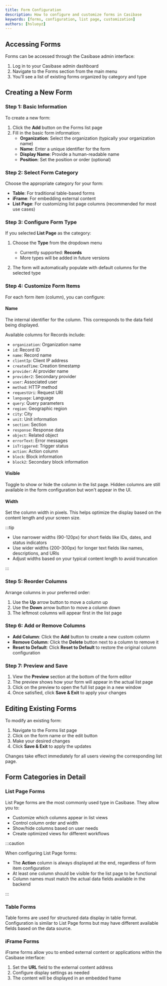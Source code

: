 ```yaml
---
title: Form Configuration
description: How to configure and customize forms in Casibase
keywords: [forms, configuration, list page, customization]
authors: [hsluoyz]
---
```


## Accessing Forms

Forms can be accessed through the Casibase admin interface:

1. Log in to your Casibase admin dashboard
2. Navigate to the Forms section from the main menu
3. You'll see a list of existing forms organized by category and type

## Creating a New Form

### Step 1: Basic Information

To create a new form:

1. Click the **Add** button on the Forms list page
2. Fill in the basic form information:
   - **Organization**: Select the organization (typically your organization name)
   - **Name**: Enter a unique identifier for the form
   - **Display Name**: Provide a human-readable name
   - **Position**: Set the position or order (optional)

### Step 2: Select Form Category

Choose the appropriate category for your form:

- **Table**: For traditional table-based forms
- **iFrame**: For embedding external content
- **List Page**: For customizing list page columns (recommended for most use cases)

### Step 3: Configure Form Type

If you selected **List Page** as the category:

1. Choose the **Type** from the dropdown menu
   - Currently supported: **Records**
   - More types will be added in future versions

2. The form will automatically populate with default columns for the selected type

### Step 4: Customize Form Items

For each form item (column), you can configure:

#### Name

The internal identifier for the column. This corresponds to the data field being displayed.

Available columns for Records include:

- `organization`: Organization name
- `id`: Record ID
- `name`: Record name
- `clientIp`: Client IP address
- `createdTime`: Creation timestamp
- `provider`: AI provider name
- `provider2`: Secondary provider
- `user`: Associated user
- `method`: HTTP method
- `requestUri`: Request URI
- `language`: Language
- `query`: Query parameters
- `region`: Geographic region
- `city`: City
- `unit`: Unit information
- `section`: Section
- `response`: Response data
- `object`: Related object
- `errorText`: Error messages
- `isTriggered`: Trigger status
- `action`: Action column
- `block`: Block information
- `block2`: Secondary block information

#### Visible

Toggle to show or hide the column in the list page. Hidden columns are still available in the form configuration but won't appear in the UI.

#### Width

Set the column width in pixels. This helps optimize the display based on the content length and your screen size.

:::tip

- Use narrower widths (90-120px) for short fields like IDs, dates, and status indicators
- Use wider widths (200-300px) for longer text fields like names, descriptions, and URIs
- Adjust widths based on your typical content length to avoid truncation

:::

### Step 5: Reorder Columns

Arrange columns in your preferred order:

1. Use the **Up** arrow button to move a column up
2. Use the **Down** arrow button to move a column down
3. The leftmost columns will appear first in the list page

### Step 6: Add or Remove Columns

- **Add Column**: Click the **Add** button to create a new custom column
- **Remove Column**: Click the **Delete** button next to a column to remove it
- **Reset to Default**: Click **Reset to Default** to restore the original column configuration

### Step 7: Preview and Save

1. View the **Preview** section at the bottom of the form editor
2. The preview shows how your form will appear in the actual list page
3. Click on the preview to open the full list page in a new window
4. Once satisfied, click **Save & Exit** to apply your changes

## Editing Existing Forms

To modify an existing form:

1. Navigate to the Forms list page
2. Click on the form name or the edit button
3. Make your desired changes
4. Click **Save & Exit** to apply the updates

Changes take effect immediately for all users viewing the corresponding list page.

## Form Categories in Detail

### List Page Forms

List Page forms are the most commonly used type in Casibase. They allow you to:

- Customize which columns appear in list views
- Control column order and width
- Show/hide columns based on user needs
- Create optimized views for different workflows

:::caution

When configuring List Page forms:

- The **Action** column is always displayed at the end, regardless of form item configuration
- At least one column should be visible for the list page to be functional
- Column names must match the actual data fields available in the backend

:::

### Table Forms

Table forms are used for structured data display in table format. Configuration is similar to List Page forms but may have different available fields based on the data source.

### iFrame Forms

iFrame forms allow you to embed external content or applications within the Casibase interface:

1. Set the **URL** field to the external content address
2. Configure display settings as needed
3. The content will be displayed in an embedded frame
